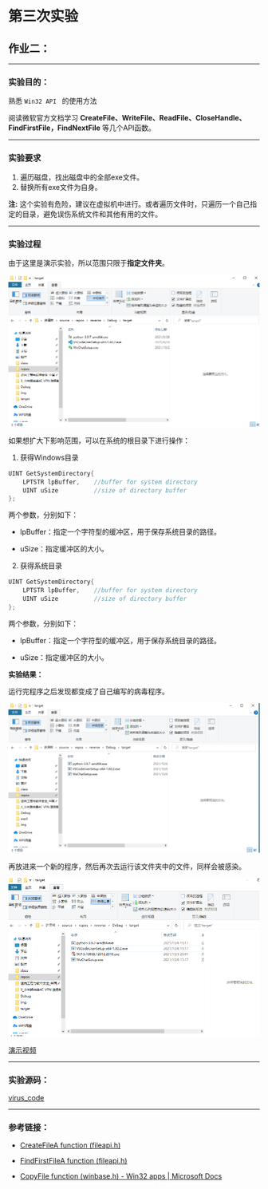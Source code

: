 # 第三次实验


## 作业二：

---

### 实验目的：

熟悉 `Win32 API ` 的使用方法

阅读微软官方文档学习 **CreateFile、WriteFile、ReadFile、CloseHandle、FindFirstFile，FindNextFile** 等几个API函数。

---

### 实验要求
1. 遍历磁盘，找出磁盘中的全部exe文件。
2. 替换所有exe文件为自身。

**注:** 这个实验有危险，建议在虚拟机中进行。或者遍历文件时，只遍历一个自己指定的目录，避免误伤系统文件和其他有用的文件。

---

### 实验过程

由于这里是演示实验，所以范围只限于**指定文件夹**。

![](./img/target_dir.png)

如果想扩大下影响范围，可以在系统的根目录下进行操作：

1. 获得Windows目录
```c
UINT GetSystemDirectory{
    LPTSTR lpBuffer,    //buffer for system directory
    UINT uSize          //size of directory buffer
};
```
两个参数，分别如下：

- lpBuffer：指定一个字符型的缓冲区，用于保存系统目录的路径。

- uSize：指定缓冲区的大小。

2. 获得系统目录
   
```c
UINT GetSystemDirectory{
    LPTSTR lpBuffer,    //buffer for system directory
    UINT uSize          //size of directory buffer
};
```

两个参数，分别如下：

- lpBuffer：指定一个字符型的缓冲区，用于保存系统目录的路径。

- uSize：指定缓冲区的大小。


**实验结果：**

运行完程序之后发现都变成了自己编写的病毒程序。

![](./img/result.png)

再放进来一个新的程序，然后再次去运行该文件夹中的文件，同样会被感染。

![](./img/new_exe.png)

[演示视频](./img/result2.mp4)

---

### 实验源码：

[virus_code](./virus.cpp)

---

### 参考链接：

- [CreateFileA function (fileapi.h)](https://docs.microsoft.com/en-us/windows/win32/api/fileapi/nf-fileapi-createfilea)

- [FindFirstFileA function (fileapi.h)](https://docs.microsoft.com/en-us/windows/win32/api/fileapi/nf-fileapi-findfirstfilea)

- [CopyFile function (winbase.h) - Win32 apps | Microsoft Docs](https://docs.microsoft.com/en-us/windows/win32/api/winbase/nf-winbase-copyfile)